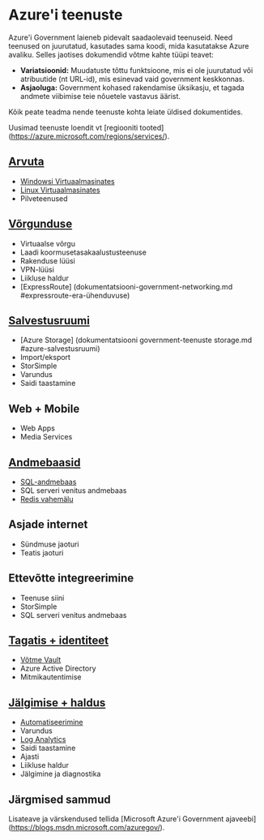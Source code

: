 <properties
    pageTitle="Azure'i teenuste | Microsoft Azure'i"
    description="Azure'i Government saadaval teenuste ülevaade"
    services="Azure-Government"
    cloud="gov" 
    documentationCenter=""
    authors="zakramer"
    manager="liki"
    editor="" />

<tags
    ms.service="multiple"
    ms.devlang="na"
    ms.topic="article"
    ms.tgt_pltfrm="na"
    ms.workload="azure-government"
    ms.date="10/14/2016"
    ms.author="zakramer" />


#  <a name="azure-government-services"></a>Azure'i teenuste

Azure'i Government laieneb pidevalt saadaolevaid teenuseid.  Need teenused on juurutatud, kasutades sama koodi, mida kasutatakse Azure avaliku.  Selles jaotises dokumendid võtme kahte tüüpi teavet:

- **Variatsioonid:** Muudatuste tõttu funktsioone, mis ei ole juurutatud või atribuutide (nt URL-id), mis esinevad vaid government keskkonnas.  
- **Asjaoluga:** Government kohased rakendamise üksikasju, et tagada andmete viibimise teie nõuetele vastavus äärist.

Kõik peate teadma nende teenuste kohta leiate üldised dokumentides.

Uusimad teenuste loendit vt [regiooniti tooted] (https://azure.microsoft.com/regions/services/). 

## <a name="computedocumentation-government-computemd"></a>[Arvuta](documentation-government-compute.md)

+ [Windowsi Virtuaalmasinates](documentation-government-compute.md#virtual-machines)
+ [Linux Virtuaalmasinates](documentation-government-compute.md#virtual-machines)
+ Pilveteenused

## <a name="networkingdocumentation-government-networkingmd"></a>[Võrgunduse](documentation-government-networking.md)

+ Virtuaalse võrgu
+ Laadi koormusetasakaalustusteenuse
+ Rakenduse lüüsi
+ VPN-lüüsi
+ Liikluse haldur
+ [ExpressRoute] (dokumentatsiooni-government-networking.md #expressroute-era-ühenduvuse)

## <a name="storagedocumentation-government-services-storagemd"></a>[Salvestusruumi](documentation-government-services-storage.md)

+ [Azure Storage] (dokumentatsiooni government-teenuste storage.md #azure-salvestusruumi)
+ Import/eksport
+ StorSimple
+ Varundus
+ Saidi taastamine

## <a name="web--mobile"></a>Web + Mobile

+ Web Apps
+ Media Services

## <a name="databasesdocumentation-government-services-databasemd"></a>[Andmebaasid](documentation-government-services-database.md)

+ [SQL-andmebaas](documentation-government-services-database.md#sql-database)
+ SQL serveri venitus andmebaas
+ [Redis vahemälu](documentation-government-services-database.md#azure-redis-cache)

## <a name="internet-of-things-iot"></a>Asjade internet

+ Sündmuse jaoturi
+ Teatis jaoturi

## <a name="enterprise-integration"></a>Ettevõtte integreerimine

+ Teenuse siini
+ StorSimple
+ SQL serveri venitus andmebaas

## <a name="security--identitydocumentation-government-services-securityandidentitymd"></a>[Tagatis + identiteet](documentation-government-services-securityandidentity.md)

+ [Võtme Vault](documentation-government-services-securityandidentity.md#key-vault)
+ Azure Active Directory
+ Mitmikautentimise

## <a name="monitoring--managementdocumentation-government-services-monitoringandmanagementmd"></a>[Jälgimise + haldus](documentation-government-services-monitoringandmanagement.md)

+ [Automatiseerimine](documentation-government-services-monitoringandmanagement.md#automation)
+ Varundus
+ [Log Analytics](documentation-government-services-monitoringandmanagement.md#log-analytics)
+ Saidi taastamine
+ Ajasti
+ Liikluse haldur
+ Jälgimine ja diagnostika

##  <a name="next-steps"></a>Järgmised sammud 
 
Lisateave ja värskendused tellida [Microsoft Azure'i Government ajaveebi] (https://blogs.msdn.microsoft.com/azuregov/).
